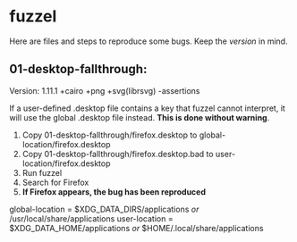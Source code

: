 # fuzzel

Here are files and steps to reproduce some bugs. Keep the *version* in mind.

## 01-desktop-fallthrough:

Version: 1.11.1 +cairo +png +svg(librsvg) -assertions

If a user-defined .desktop file contains a key that fuzzel cannot interpret, it
will use the global .desktop file instead. **This is done without warning**.

1. Copy 01-desktop-fallthrough/firefox.desktop to global-location/firefox.desktop
2. Copy 01-desktop-fallthrough/firefox.desktop.bad to user-location/firefox.desktop
3. Run fuzzel
4. Search for Firefox
5. **If Firefox appears, the bug has been reproduced**

global-location = $XDG\_DATA\_DIRS/applications *or* /usr/local/share/applications
user-location = $XDG\_DATA\_HOME/applications *or* $HOME/.local/share/applications
